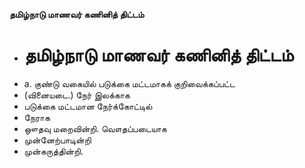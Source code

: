 **தமிழ்நாடு மாணவர் கணினித் திட்டம்**
- # தமிழ்நாடு மாணவர் கணினித் திட்டம்
- a. குண்டு வகையில் படுக்கை மட்டமாகக் குறிவைக்கப்பட்ட
- (வினையடை.) நேர் இலக்காக
- படுக்கை மட்டமான நேர்க்கோட்டில்
- நேராக
- ஔதவு மறைவின்றி. வௌதப்படையாக
- முன்னேற்பாடின்றி
- முன்கருத்தின்றி.

